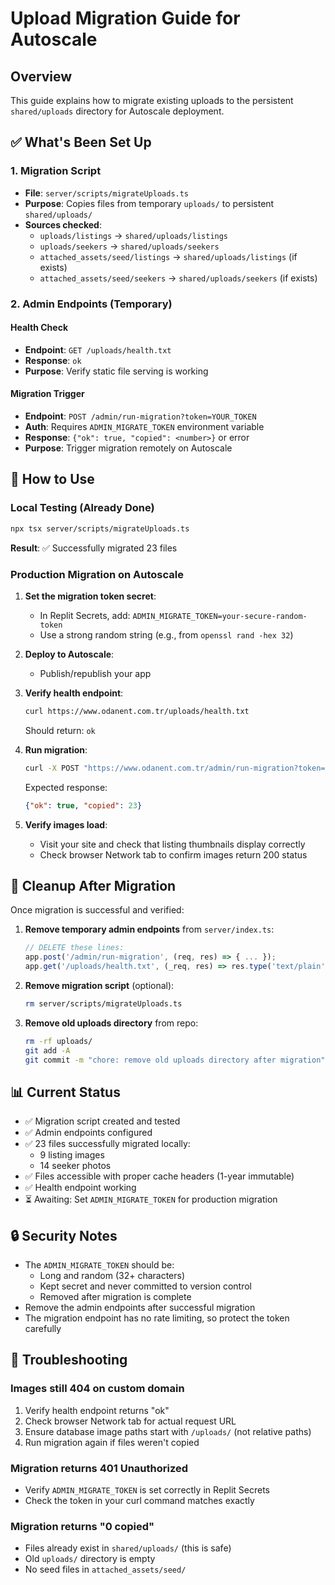 # Upload Migration Guide for Autoscale

## Overview

This guide explains how to migrate existing uploads to the persistent `shared/uploads` directory for Autoscale deployment.

## ✅ What's Been Set Up

### 1. Migration Script
- **File**: `server/scripts/migrateUploads.ts`
- **Purpose**: Copies files from temporary `uploads/` to persistent `shared/uploads/`
- **Sources checked**:
  - `uploads/listings` → `shared/uploads/listings`
  - `uploads/seekers` → `shared/uploads/seekers`
  - `attached_assets/seed/listings` → `shared/uploads/listings` (if exists)
  - `attached_assets/seed/seekers` → `shared/uploads/seekers` (if exists)

### 2. Admin Endpoints (Temporary)

#### Health Check
- **Endpoint**: `GET /uploads/health.txt`
- **Response**: `ok`
- **Purpose**: Verify static file serving is working

#### Migration Trigger
- **Endpoint**: `POST /admin/run-migration?token=YOUR_TOKEN`
- **Auth**: Requires `ADMIN_MIGRATE_TOKEN` environment variable
- **Response**: `{"ok": true, "copied": <number>}` or error
- **Purpose**: Trigger migration remotely on Autoscale

## 🚀 How to Use

### Local Testing (Already Done)
```bash
npx tsx server/scripts/migrateUploads.ts
```
**Result**: ✅ Successfully migrated 23 files

### Production Migration on Autoscale

1. **Set the migration token secret**:
   - In Replit Secrets, add: `ADMIN_MIGRATE_TOKEN=your-secure-random-token`
   - Use a strong random string (e.g., from `openssl rand -hex 32`)

2. **Deploy to Autoscale**:
   - Publish/republish your app

3. **Verify health endpoint**:
   ```bash
   curl https://www.odanent.com.tr/uploads/health.txt
   ```
   Should return: `ok`

4. **Run migration**:
   ```bash
   curl -X POST "https://www.odanent.com.tr/admin/run-migration?token=your-secure-random-token"
   ```
   
   Expected response:
   ```json
   {"ok": true, "copied": 23}
   ```

5. **Verify images load**:
   - Visit your site and check that listing thumbnails display correctly
   - Check browser Network tab to confirm images return 200 status

## 🧹 Cleanup After Migration

Once migration is successful and verified:

1. **Remove temporary admin endpoints** from `server/index.ts`:
   ```typescript
   // DELETE these lines:
   app.post('/admin/run-migration', (req, res) => { ... });
   app.get('/uploads/health.txt', (_req, res) => res.type('text/plain').send('ok'));
   ```

2. **Remove migration script** (optional):
   ```bash
   rm server/scripts/migrateUploads.ts
   ```

3. **Remove old uploads directory** from repo:
   ```bash
   rm -rf uploads/
   git add -A
   git commit -m "chore: remove old uploads directory after migration"
   ```

## 📊 Current Status

- ✅ Migration script created and tested
- ✅ Admin endpoints configured
- ✅ 23 files successfully migrated locally:
  - 9 listing images
  - 14 seeker photos
- ✅ Files accessible with proper cache headers (1-year immutable)
- ✅ Health endpoint working
- ⏳ Awaiting: Set `ADMIN_MIGRATE_TOKEN` for production migration

## 🔒 Security Notes

- The `ADMIN_MIGRATE_TOKEN` should be:
  - Long and random (32+ characters)
  - Kept secret and never committed to version control
  - Removed after migration is complete
- Remove the admin endpoints after successful migration
- The migration endpoint has no rate limiting, so protect the token carefully

## 🐛 Troubleshooting

### Images still 404 on custom domain
1. Verify health endpoint returns "ok"
2. Check browser Network tab for actual request URL
3. Ensure database image paths start with `/uploads/` (not relative paths)
4. Run migration again if files weren't copied

### Migration returns 401 Unauthorized
- Verify `ADMIN_MIGRATE_TOKEN` is set correctly in Replit Secrets
- Check the token in your curl command matches exactly

### Migration returns "0 copied"
- Files already exist in `shared/uploads/` (this is safe)
- Old `uploads/` directory is empty
- No seed files in `attached_assets/seed/`
